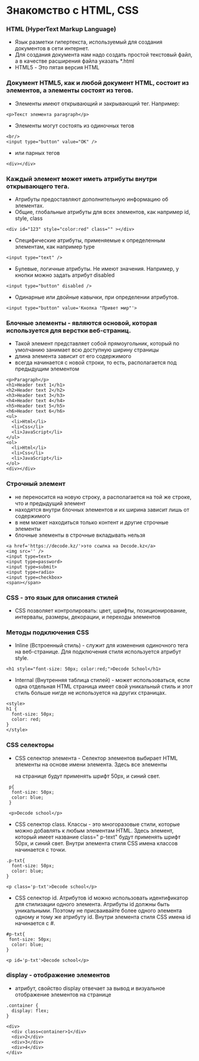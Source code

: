 # Знакомство с HTML, CSS



### HTML (HyperText Markup Language) 
 - Язык разметки гипертекста, используемый для создания документов в сети интернет.
 - Для создания документа нам надо создать простой текстовый файл, а в качестве расширения файла указать *.html
 - HTML5 - Это пятая версия HTML
### Документ HTML5, как и любой документ HTML, состоит из элементов, а элементы состоят из тегов. 
 - Элементы имеют открывающий и закрывающий тег. Например: 
```
<p>Текст элемента paragraph</p>
```
 - Элементы могут состоять из одиночных тегов
```
<br/>
<input type="button" value="OK" />
```
 - или парных тегов
```
<div></div>
```
### Каждый элемент может иметь атрибуты внутри открывающего тега. 
 - Атрибуты предоставляют дополнительную информацию об элементах.
 - Общие, глобальные атрибуты для всех элементов, как например id, style, class
```
<div id="123" style="color:red" class="" ></div>
``` 
 - Специфические атрибуты, применяемые к определенным элементам, как например type
```
<input type="text" />
```
 - Булевые, логичные атрибуты. Не имеют значения. Например, у кнопки можно задать атрибут disabled
```
<input type="button" disabled />
```
- Одинарные или двойные кавычки, при определении атрибутов. 
```
<input type="button" value='Кнопка "Привет мир"'>
```

### Блочные элементы - являются основой, которая используется для верстки веб-страниц.
- Такой элемент представляет собой прямоугольник, который по умолчанию занимает всю доступную ширину страницы
- длина элемента зависит от его содержимого
- всегда начинается с новой строки, то есть, располагается под предыдущим элементом
```
<p>Paragraph</p>
<h1>Header text 1</h1>
<h2>Header text 2</h2>
<h3>Header text 3</h3>
<h4>Header text 4</h4>
<h5>Header text 5</h5>
<h6>Header text 6</h6>
<ul>
  <li>Html</li>
  <li>Css</li>
  <li>JavaScript</li>
</ul>
<ol>
  <li>Html</li>
  <li>Css</li>
  <li>JavaScript</li>
</ol>
<div></div>
```
### Cтрочный элемент 
- не переносится на новую строку, а располагается на той же строке, что и предыдущий элемент
- находятся внутри блочных элементов и их ширина зависит лишь от содержимого
- в нем может находиться только контент и другие строчные элементы
- блочные элементы в строчные вкладывать нельзя
```
<a href='https://decode.kz/'>это ссылка на Decode.kz</a>
<img src='' />
<input type=text>
<input type=password>
<input type=submit>
<input type=radio>
<input type=checkbox>
<span></span>
```
### CSS - это язык для описания стилей 
 - CSS позволяет контролировать: цвет, шрифты, позиционирование, интервалы, размеры, декорации, и переходы элементов
### Методы подключения CSS
 - Inline (Встроенный стиль) - служит для изменения одиночного тега на веб-странице. Для подключения стиля используется атрибут style.
```
<h1 style="font-size: 50px; color:red;">Decode School</h1>
```
 - Internal (Внутренняя таблица стилей) - может использоваться, если одна отдельная HTML страница имеет свой уникальный стиль и этот стиль больше нигде не используется на других страницах. 
```
<style>
h1 {
  font-size: 50px;
  color: red;
}
</style>
```
### CSS селекторы
- CSS селектор элемента - Селектор элементов выбирает HTML элементы на основе имени элемента. Здесь все элементы <p> на странице будут применять шрифт 50px, и синий свет.
```
 p{
  font-size: 50px;
  color: blue;
 }
``` 
```
 <p>Decode school</p>
```
 - CSS селектор class. Классы - это
многоразовые стили, которые можно
добавлять к любым элементам HTML.
Здесь элемент, который имеет название
class=" p-text" будут применять шрифт
50px, и синий свет. Внутри элемента стиля
CSS имена классов начинается с точки.
```
.p-txt{
  font-size: 50px;
  color: blue;
}
```
```
<p class='p-txt'>Decode school</p>
```
 - CSS селектор id. Атрибутов id можно
использовать идентификатор для
стилизации одного элемента. Атрибуты
id должны быть уникальными. Поэтому
не присваивайте более одного элемента
одному и тому же атрибуту id. Внутри
элемента стиля CSS имена id
начинается с #.
```
#p-txt{
 font-size: 50px;
  color: blue;
}
```
```
<p id='p-txt'>Decode school</p>
```
### display - отображение элементов
- атрибут, свойство display отвечает за вывод и визуальное отображение элементов на странице
```
.container {
  display: flex;
}
```
```
<div>
  <div class=container>1</div>
  <div>2</div>
  <div>3</div>
  <div>4</div>
</div>
```


 

